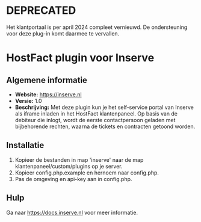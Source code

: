 # DEPRECATED
Het klantportaal is per april 2024 compleet vernieuwd. De ondersteuning voor deze plug-in komt daarmee te vervallen.

# HostFact plugin voor Inserve

## Algemene informatie

- **Website:** https://inserve.nl
- **Versie:** 1.0
- **Beschrijving:** Met deze plugin kun je het self-service portal van Inserve als iframe inladen in het HostFact klantenpaneel. Op basis van de debiteur die inlogt, wordt de eerste contactpersoon geladen met bijbehorende rechten, waarna de tickets en contracten getoond worden.

## Installatie

1. Kopieer de bestanden in map 'inserve' naar de map klantenpaneel/custom/plugins op je server.
2. Kopieer config.php.example en hernoem naar config.php.
3. Pas de omgeving en api-key aan in config.php.

## Hulp

Ga naar https://docs.inserve.nl voor meer informatie.
